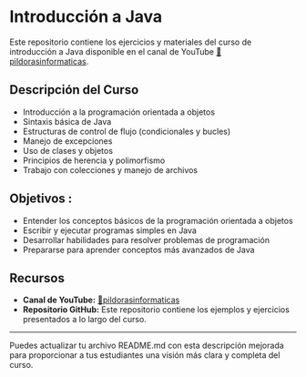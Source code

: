 # Introducción a Java

Este repositorio contiene los ejercicios y materiales del curso de introducción a Java disponible en el canal de YouTube [💊pildorasinformaticas](https://www.youtube.com/user/pildorasinformaticas).

## Descripción del Curso

- Introducción a la programación orientada a objetos
- Sintaxis básica de Java
- Estructuras de control de flujo (condicionales y bucles)
- Manejo de excepciones
- Uso de clases y objetos
- Principios de herencia y polimorfismo
- Trabajo con colecciones y manejo de archivos


## Objetivos : 

- Entender los conceptos básicos de la programación orientada a objetos
- Escribir y ejecutar programas simples en Java
- Desarrollar habilidades para resolver problemas de programación
- Prepararse para aprender conceptos más avanzados de Java

## Recursos

- **Canal de YouTube:** [💊pildorasinformaticas](https://www.youtube.com/user/pildorasinformaticas)
- **Repositorio GitHub:** Este repositorio contiene los ejemplos y ejercicios presentados a lo largo del curso.

---

Puedes actualizar tu archivo README.md con esta descripción mejorada para proporcionar a tus estudiantes una visión más clara y completa del curso.
